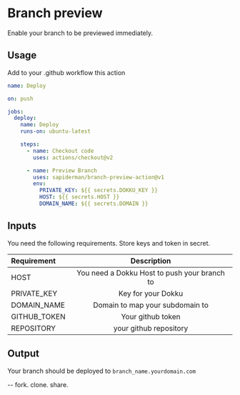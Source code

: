 # Branch preview

Enable your branch to be previewed immediately.

## Usage

Add to your .github workflow this action

```yml
name: Deploy

on: push

jobs:
  deploy:
    name: Deploy
    runs-on: ubuntu-latest

    steps:
      - name: Checkout code
        uses: actions/checkout@v2

      - name: Preview Branch
        uses: sapiderman/branch-preview-action@v1
        env:
          PRIVATE_KEY: ${{ secrets.DOKKU_KEY }}
          HOST: ${{ secrets.HOST }}
          DOMAIN_NAME: ${{ secrets.DOMAIN }}
```

## Inputs

You need the following requirements. Store keys and token in secret.

| Requirement  |                 Description                  |
| :----------- | :------------------------------------------: |
| HOST         | You need a Dokku Host to push your branch to |
| PRIVATE_KEY  |              Key for your Dokku              |
| DOMAIN_NAME  |       Domain to map your subdomain to        |
| GITHUB_TOKEN |              Your github token               |
| REPOSITORY   |            your github repository            |

## Output

Your branch should be deployed to `branch_name.yourdomain.com`

--
fork. clone. share.
